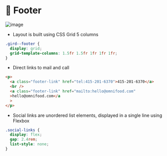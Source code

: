 # 👋 Footer

![image](https://github.com/Edveika/OmniFood.dev/assets/113787144/bcd3eea4-e561-465a-9481-1bc8c37f9326)

* Layout is built using CSS Grid 5 columns

```css
.gird--footer {
  display: grid;
  grid-template-columns: 1.5fr 1.5fr 1fr 1fr 1fr;
}
```

* Direct links to mail and call

```html
<p>
  <a class="footer-link" href="tel:415-201-6370">415-201-6370</a>
  <br />
  <a class="footer-link" href="mailto:hello@omnifood.com"
  >hello@omnifood.com</a
  >
</p>
```

* Social links are unordered list elements, displayed in a single line using Flexbox

```css
.social-links {
  display: flex;
  gap: 2.4rem;
  list-style: none;
}
```
